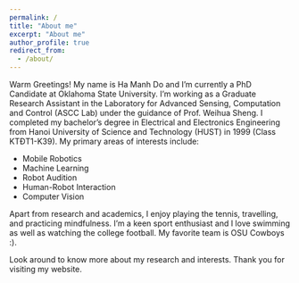 ```yaml
---
permalink: /
title: "About me"
excerpt: "About me"
author_profile: true
redirect_from: 
  - /about/
---
```

Warm Greetings! My name is Ha Manh Do and I’m currently a PhD Candidate at Oklahoma State University. I’m working as a Graduate Research Assistant in the Laboratory for Advanced Sensing, Computation and Control (ASCC Lab) under the guidance of Prof. Weihua Sheng. I completed my bachelor’s degree in Electrical and Electronics Engineering from Hanoi University of Science and Technology (HUST) in 1999 (Class KTĐT1-K39). My primary areas of interests include:

* Mobile Robotics
* Machine Learning
* Robot Audition
* Human-Robot Interaction
* Computer Vision

Apart from research and academics, I enjoy playing the tennis, travelling, and practicing mindfulness. I’m a keen sport enthusiast and I love swimming as well as watching the college football. My favorite team is OSU Cowboys :).

Look around to know more about my research and interests. Thank you for visiting my website.
